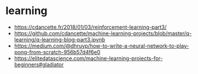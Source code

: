 # learning
 - https://cdancette.fr/2018/01/03/reinforcement-learning-part3/
 - https://github.com/cdancette/machine-learning-projects/blob/master/q-learning/q-learning-blog-part3.ipynb
 - https://medium.com/@dhruvp/how-to-write-a-neural-network-to-play-pong-from-scratch-956b57d4f6e0
 - https://elitedatascience.com/machine-learning-projects-for-beginners#gladiator

